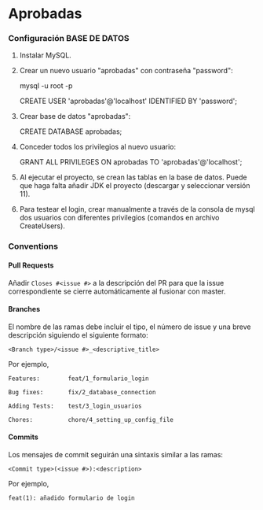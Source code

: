 # Aprobadas

### Configuración BASE DE DATOS

1. Instalar MySQL.
2. Crear un nuevo usuario "aprobadas" con contraseña "password":

	mysql -u root -p
	
	CREATE USER 'aprobadas'@'localhost' IDENTIFIED BY 'password';

3. Crear base de datos "aprobadas":

	CREATE DATABASE aprobadas;

4. Conceder todos los privilegios al nuevo usuario:

	GRANT ALL PRIVILEGES ON aprobadas TO 'aprobadas'@'localhost';

5. Al ejecutar el proyecto, se crean las tablas en la base de datos. Puede que haga falta añadir JDK el proyecto (descargar y seleccionar versión 11).
6. Para testear el login, crear manualmente a través de la consola de mysql dos usuarios con diferentes privilegios (comandos en archivo CreateUsers).

### Conventions

#### Pull Requests

Añadir ```Closes #<issue #>``` a la descripción del PR para que la issue correspondiente se cierre automáticamente al fusionar con master.

#### Branches

El nombre de las ramas debe incluir el tipo, el número de issue y una breve descripción siguiendo el siguiente formato:

```
<Branch type>/<issue #>_<descriptive_title>
```
Por ejemplo,
```
Features:        feat/1_formulario_login

Bug fixes:       fix/2_database_connection

Adding Tests:    test/3_login_usuarios

Chores:          chore/4_setting_up_config_file
```
#### Commits

Los mensajes de commit seguirán una sintaxis similar a las ramas:

```
<Commit type>(<issue #>):<description>
```
Por ejemplo,

```
feat(1): añadido formulario de login
```
